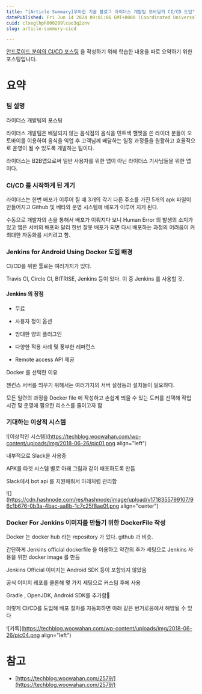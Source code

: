 ```yaml
---
title: "[Article Summary]우아한 기술 블로그 라이더스 개발팀 모바일의 CI/CD 도입"
datePublished: Fri Jun 14 2024 09:01:06 GMT+0000 (Coordinated Universal Time)
cuid: clxeglhph000209lcao3q2znv
slug: article-summury-cicd

---
```


[안드로이드 분야의 CI/CD 포스팅](https://hashnode.com/preview/666bb7b91328932b05ad0178) 을 작성하기 위해 학습한 내용을 따로 요약하기 위한 포스팅입니다.

# 요약

### 팀 설명

라이더스 개발팀의 포스팅

라이더스 개발팀은 배달되지 않는 음식점의 음식을 민트색 핼멧을 쓴 라이더 분들이 오토바이를 이용하여 음식을 익업 후 고객님께 배달하는 일정 과정들을 원활하고 효율적으로 운영이 될 수 있도록 개발하는 팀이다.

라이더스는 B2B앱으로써 일반 사용자를 위한 앱이 아닌 라이더스 기사님들을 위한 앱이다.

### CI/CD 를 시작하게 된 계기

라이더스는 한번 배포가 이루어 질 때 3개의 각기 다른 주소를 가진 5개의 apk 파일이 만들어지고 Github 및 베타와 운영 시스템에 배포가 이루어 지게 된다.

수동으로 개발자의 손을 통해서 배포가 이뤄지다 보니 Human Error 의 발생의 소지가 있고 앱은 서버의 배포와 달리 한번 잘못 배포가 되면 다시 배포하는 과정의 어려움이 커 최대한 자동화를 시키려고 함.

### Jenkins for Android Using Docker 도입 배경

CI/CD를 위한 툴로는 여러가지가 있다.

Travis CI, Circle CI, BITRISE, Jenkins 등이 있다. 이 중 Jenkins 를 사용할 것.

#### Jenkins 의 장점

* 무료
    
* 사용자 정이 옵션
    
* 방대한 양의 플러그인
    
* 다양한 적용 사례 및 풍부한 레퍼런스
    
* Remote access API 제공
    

Docker 를 선택한 이유

젠킨스 서버를 띄우기 위해서는 여러가지의 서버 설정등과 설치들이 필요하다.

모든 일련의 과정을 Docker file 에 작성하고 손쉽게 띄울 수 있는 도커를 선택해 작업 시간 및 운영에 필요한 리소스를 줄이고자 함

### 기대하는 이상적 시스템

![이상적인 시스템](https://techblog.woowahan.com/wp-content/uploads/img/2018-06-26/pic01.png align="left")

내부적으로 Slack을 사용중

APK를 타겟 시스템 별로 아래 그림과 같이 배포하도록 만듬

Slack에서 bot api 를 지원해줘서 아래처럼 관리함

![](https://cdn.hashnode.com/res/hashnode/image/upload/v1718355799107/96c1b676-0b3a-4bac-aa8b-1c7c25f8ae0f.png align="center")

### Docker For Jenkins 이미지를 만들기 위한 DockerFile 작성

Docker 는 docker hub 라는 repository 가 있다. github 과 비슷.

간단하게 Jenkins official dockerfile 을 이용하고 약간의 추가 세팅으로 Jenkins 사용을 위한 docker image 를 만듬

Jenkins Official 이미지는 Android SDK 등이 포함되지 않았음

공식 이미지 레포를 클론해 몇 가지 세팅으로 커스텀 후에 사용

Gradle , OpenJDK, Android SDK를 추가함

이렇게 CI/CD를 도입해 배포 절차를 자동화하면 아래 같은 번거로움에서 해방될 수 있다

![카톡](https://techblog.woowahan.com/wp-content/uploads/img/2018-06-26/pic04.png align="left")

# 참고

* [https://techblog.woowahan.com/2579/](https://techblog.woowahan.com/2579/)